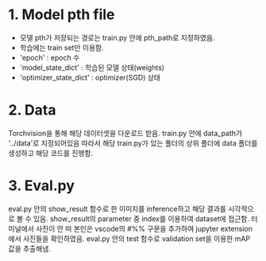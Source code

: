 # 1. Model pth file
- 모델 pth가 저장되는 경로는 train.py 안에 pth_path로 지정하였음.
- 학습에는 train set만 이용함.
- 'epoch' : epoch 수
- 'model_state_dict' : 학습된 모델 상태(weights)
- 'optimizer_state_dict' : optimizer(SGD) 상태

# 2. Data
Torchvision을 통해 해당 데이터셋을 다운로드 받음.
train.py 안에 data_path가 '../data'로 지정되어있음 따라서 해당 train.py가 있는 폴더의 상위 폴더에 data 폴더를 생성하고 해당 코드를 진행함. 

# 3. Eval.py
eval.py 안의 show_result 함수로 한 이미지를 inference하고 해당 결과를 시각적으로 볼 수 있음.
show_result의 parameter 중 index를 이용하여 dataset에 접근함. 
터미널에서 사진이 안 떠 본인은 vscode의 #%% 구문을 추가하여 jupyter extension에서 사진들을 확인하였음.
eval.py 안의 test 함수로 validation set을 이용한 mAP 값을 추출해냄.


